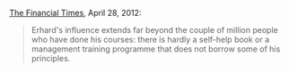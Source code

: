 [The Financial Times](https://www.ft.com/content/feb214a8-8f88-11e1-98b1-00144feab49a?mhq5j=e3), April 28, 2012:

> Erhard's influence extends far beyond the couple of million people who have done his courses: there is hardly a self-help book or a management training programme that does not borrow some of his principles.